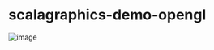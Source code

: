 # scalagraphics-demo-opengl

![image](https://github.com/jarlah/scalagraphics-demo-opengl/assets/404102/493b7f93-9969-40b7-9959-8f87e056c1ba)
